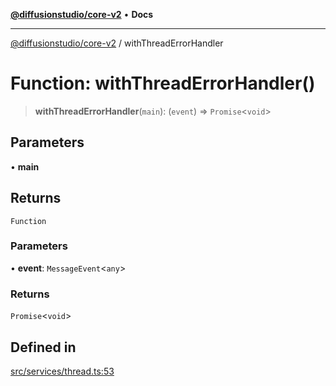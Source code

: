 [**@diffusionstudio/core-v2**](../README.md) • **Docs**

***

[@diffusionstudio/core-v2](../globals.md) / withThreadErrorHandler

# Function: withThreadErrorHandler()

> **withThreadErrorHandler**(`main`): (`event`) => `Promise`\<`void`\>

## Parameters

• **main**

## Returns

`Function`

### Parameters

• **event**: `MessageEvent`\<`any`\>

### Returns

`Promise`\<`void`\>

## Defined in

[src/services/thread.ts:53](https://github.com/diffusionstudio/core-v2/blob/ce69ef92917fd6c7f2f6e872cf6c87954dee9b56/src/services/thread.ts#L53)
